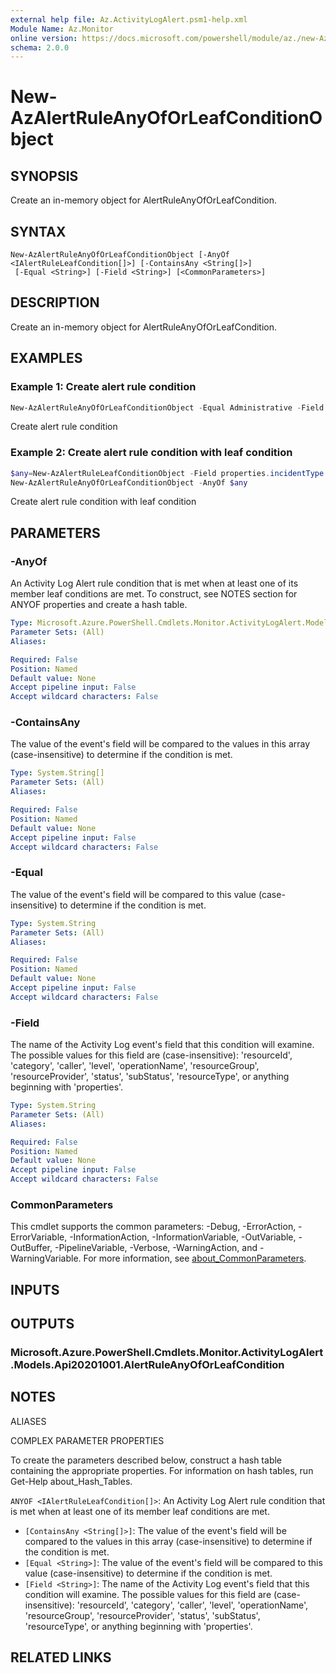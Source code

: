 ```yaml
---
external help file: Az.ActivityLogAlert.psm1-help.xml
Module Name: Az.Monitor
online version: https://docs.microsoft.com/powershell/module/az./new-AzAlertRuleAnyOfOrLeafConditionObject
schema: 2.0.0
---
```


# New-AzAlertRuleAnyOfOrLeafConditionObject

## SYNOPSIS
Create an in-memory object for AlertRuleAnyOfOrLeafCondition.

## SYNTAX

```
New-AzAlertRuleAnyOfOrLeafConditionObject [-AnyOf <IAlertRuleLeafCondition[]>] [-ContainsAny <String[]>]
 [-Equal <String>] [-Field <String>] [<CommonParameters>]
```

## DESCRIPTION
Create an in-memory object for AlertRuleAnyOfOrLeafCondition.

## EXAMPLES

### Example 1: Create alert rule condition
```powershell
New-AzAlertRuleAnyOfOrLeafConditionObject -Equal Administrative -Field category
```

Create alert rule condition

### Example 2: Create alert rule condition with leaf condition
```powershell
$any=New-AzAlertRuleLeafConditionObject -Field properties.incidentType -Equal Maintenance
New-AzAlertRuleAnyOfOrLeafConditionObject -AnyOf $any
```

Create alert rule condition with leaf condition

## PARAMETERS

### -AnyOf
An Activity Log Alert rule condition that is met when at least one of its member leaf conditions are met.
To construct, see NOTES section for ANYOF properties and create a hash table.

```yaml
Type: Microsoft.Azure.PowerShell.Cmdlets.Monitor.ActivityLogAlert.Models.Api20201001.IAlertRuleLeafCondition[]
Parameter Sets: (All)
Aliases:

Required: False
Position: Named
Default value: None
Accept pipeline input: False
Accept wildcard characters: False
```

### -ContainsAny
The value of the event's field will be compared to the values in this array (case-insensitive) to determine if the condition is met.

```yaml
Type: System.String[]
Parameter Sets: (All)
Aliases:

Required: False
Position: Named
Default value: None
Accept pipeline input: False
Accept wildcard characters: False
```

### -Equal
The value of the event's field will be compared to this value (case-insensitive) to determine if the condition is met.

```yaml
Type: System.String
Parameter Sets: (All)
Aliases:

Required: False
Position: Named
Default value: None
Accept pipeline input: False
Accept wildcard characters: False
```

### -Field
The name of the Activity Log event's field that this condition will examine.
        The possible values for this field are (case-insensitive): 'resourceId', 'category', 'caller', 'level', 'operationName', 'resourceGroup', 'resourceProvider', 'status', 'subStatus', 'resourceType', or anything beginning with 'properties'.

```yaml
Type: System.String
Parameter Sets: (All)
Aliases:

Required: False
Position: Named
Default value: None
Accept pipeline input: False
Accept wildcard characters: False
```

### CommonParameters
This cmdlet supports the common parameters: -Debug, -ErrorAction, -ErrorVariable, -InformationAction, -InformationVariable, -OutVariable, -OutBuffer, -PipelineVariable, -Verbose, -WarningAction, and -WarningVariable. For more information, see [about_CommonParameters](http://go.microsoft.com/fwlink/?LinkID=113216).

## INPUTS

## OUTPUTS

### Microsoft.Azure.PowerShell.Cmdlets.Monitor.ActivityLogAlert.Models.Api20201001.AlertRuleAnyOfOrLeafCondition

## NOTES

ALIASES

COMPLEX PARAMETER PROPERTIES

To create the parameters described below, construct a hash table containing the appropriate properties. For information on hash tables, run Get-Help about_Hash_Tables.


`ANYOF <IAlertRuleLeafCondition[]>`: An Activity Log Alert rule condition that is met when at least one of its member leaf conditions are met.
  - `[ContainsAny <String[]>]`: The value of the event's field will be compared to the values in this array (case-insensitive) to determine if the condition is met.
  - `[Equal <String>]`: The value of the event's field will be compared to this value (case-insensitive) to determine if the condition is met.
  - `[Field <String>]`: The name of the Activity Log event's field that this condition will examine.         The possible values for this field are (case-insensitive): 'resourceId', 'category', 'caller', 'level', 'operationName', 'resourceGroup', 'resourceProvider', 'status', 'subStatus', 'resourceType', or anything beginning with 'properties'.

## RELATED LINKS
